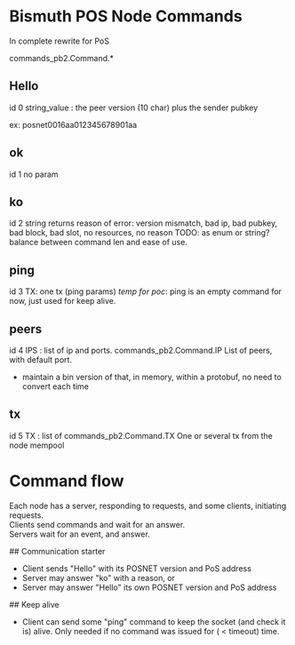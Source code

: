 # Bismuth POS Node Commands

In complete rewrite for PoS

commands_pb2.Command.*



## Hello
id 0
string_value : the peer version (10 char) plus the sender pubkey   

ex:
posnet0016aa012345678901aa 

## ok
id 1
no param

## ko
id 2
string
returns reason of error: version mismatch, bad ip, bad pubkey, bad block, bad slot, no resources, no reason
TODO: as enum or string? balance between command len and ease of use.

## ping
id 3
TX: one tx (ping params)
*temp for poc*: ping is an empty command for now, just used for keep alive.

## peers
id 4
IPS : list of ip and ports. commands_pb2.Command.IP
List of peers, with default port.
* maintain a bin version of that, in memory, within a protobuf, no need to convert each time


## tx
id 5
TX : list of commands_pb2.Command.TX
One or several tx from the node mempool


# Command flow

Each node has a server, responding to requests, and some clients, initiating requests.  
Clients send commands and wait for an answer.  
Servers wait for an event, and answer.  

## Communication starter

* Client sends "Hello" with its POSNET version and PoS address
* Server may answer "ko" with a reason, or
* Server may answer "Hello" its own POSNET version and PoS address

## Keep alive

* Client can send some "ping" command to keep the socket (and check it is) alive. Only needed if no command was issued for ( < timeout) time.


